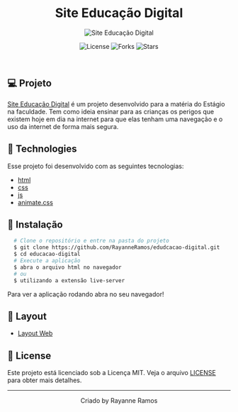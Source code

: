 <h1 align='center'>Site Educação Digital</h1>

<p align='center'>
  <img src='https://github.com/RayanneRamos/site-da-barbie/assets/43352880/e23dbb84-9332-4bc3-97b7-2109948b63a2' alt='Site Educação Digital' />
</p>

<p  align='center'>
  <img src='https://img.shields.io/badge/license-MIT-%23835afd' alt='License' />
  <img src='https://img.shields.io/badge/forks-MIT-%23835afd' alt='Forks' />
  <img src='https://img.shields.io/badge/stars-MIT-%23835afd' alt='Stars' />
</p>

<br>

## 💻 Projeto

[Site Educação Digital](https://edudcacao-digital.vercel.app/) é um projeto desenvolvido para a matéria do Estágio na faculdade. Tem como ideia ensinar para as crianças os perigos que existem hoje em dia na internet para que elas tenham uma navegação e o uso da internet de forma mais segura.

## 🧪 Technologies

Esse projeto foi desenvolvido com as seguintes tecnologias:

- [html]()
- [css]()
- [js]()
- [animate.css](https://animate.style/)

## 🚀 Instalação

```bash
  # Clone o repositório e entre na pasta do projeto
  $ git clone https://github.com/RayanneRamos/edudcacao-digital.git
  $ cd educacao-digital
  # Execute a aplicação
  $ abra o arquivo html no navegador
  # ou
  $ utilizando a extensão live-server
```

Para ver a aplicação rodando abra no seu navegador!

## 🔖 Layout

- [Layout Web](https://www.figma.com/file/tzqKgaJA7g6ZTf5uALv0k6/projeto-educa%C3%A7%C3%A3o-digital?type=design&node-id=0%3A1&mode=design&t=6gkCaFIGaXgajXYR-1)

## 📝 License

Este projeto está licenciado sob a Licença MIT. Veja o arquivo [LICENSE](LICENSE) para obter mais detalhes.

---

<p align='center'>Criado by Rayanne Ramos</p>
